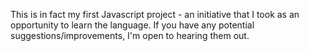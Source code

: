 This is in fact my first Javascript project - an initiative that I took as an opportunity to learn the language. If you have any potential suggestions/improvements, I'm open to hearing them out.
